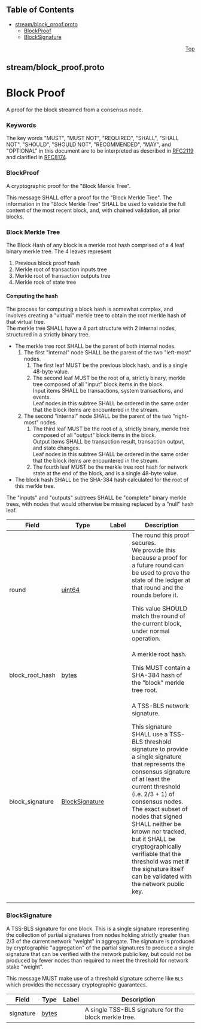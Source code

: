 ## Table of Contents

- [stream/block_proof.proto](#stream_block_proof-proto)
    - [BlockProof](#com-hedera-hapi-block-stream-BlockProof)
    - [BlockSignature](#com-hedera-hapi-block-stream-BlockSignature)
  



<a name="stream_block_proof-proto"></a>
<p align="right"><a href="#top">Top</a></p>

## stream/block_proof.proto
# Block Proof
A proof for the block streamed from a consensus node.

### Keywords
The key words "MUST", "MUST NOT", "REQUIRED", "SHALL", "SHALL NOT",
"SHOULD", "SHOULD NOT", "RECOMMENDED", "MAY", and "OPTIONAL" in this
document are to be interpreted as described in
[RFC2119](https://www.ietf.org/rfc/rfc2119) and clarified in
[RFC8174](https://www.ietf.org/rfc/rfc8174).


<a name="com-hedera-hapi-block-stream-BlockProof"></a>

### BlockProof
A cryptographic proof for the "Block Merkle Tree".

This message SHALL offer a proof for the "Block Merkle Tree".
The information in the "Block Merkle Tree" SHALL be used to validate the
full content of the most recent block, and, with chained validation,
all prior blocks.

### Block Merkle Tree
The Block Hash of any block is a merkle root hash comprised of a 4 leaf
binary merkle tree. The 4 leaves represent
1. Previous block proof hash
1. Merkle root of transaction inputs tree
1. Merkle root of transaction outputs tree
1. Merkle rook of state tree

#### Computing the hash
The process for computing a block hash is somewhat complex, and involves
creating a "virtual" merkle tree to obtain the root merkle hash of
that virtual tree.<br/>
The merkle tree SHALL have a 4 part structure with 2 internal nodes,
structured in a strictly binary tree.
- The merkle tree root SHALL be the parent of both
  internal nodes.
   1. The first "internal" node SHALL be the parent of the
      two "left-most" nodes.
      1. The first leaf MUST be the previous block hash, and is a
         single 48-byte value.
      1. The second leaf MUST be the root of a, strictly binary, merkle tree
         composed of all "input" block items in the block.<br/>
         Input items SHALL be transactions, system transactions,
         and events.<br/>
         Leaf nodes in this subtree SHALL be ordered in the same order
         that the block items are encountered in the stream.
   1. The second "internal" node SHALL be the parent of the two
      "right-most" nodes.
      1. The third leaf MUST be the root of a, strictly binary, merkle tree
         composed of all "output" block items in the block.<br/>
         Output items SHALL be transaction result, transaction
         output, and state changes.<br/>
         Leaf nodes in this subtree SHALL be ordered in the same order that
         the block items are encountered in the stream.
      1. The fourth leaf MUST be the merkle tree root hash for network state
         at the end of the block, and is a single 48-byte value.
- The block hash SHALL be the SHA-384 hash calculated for the root
  of this merkle tree.

The "inputs" and "outputs" subtrees SHALL be "complete" binary merkle trees,
with nodes that would otherwise be missing replaced by a "null" hash
leaf.


| Field | Type | Label | Description |
| ----- | ---- | ----- | ----------- |
| round | [uint64](#uint64) |  | The round this proof secures.<br/> We provide this because a proof for a future round can be used to prove the state of the ledger at that round and the rounds before it.<br/> <p> This value SHOULD match the round of the current block, under normal operation. |
| block_root_hash | [bytes](#bytes) |  | A merkle root hash. <p> This MUST contain a SHA-384 hash of the "block" merkle tree root. |
| block_signature | [BlockSignature](#com-hedera-hapi-block-stream-BlockSignature) |  | A TSS-BLS network signature. <p> This signature SHALL use a TSS-BLS threshold signature to provide a single signature that represents the consensus signature of at least the current threshold (i.e. 2/3 + 1) of consensus nodes. The exact subset of nodes that signed SHALL neither be known nor tracked, but it SHALL be cryptographically verifiable that the threshold was met if the signature itself can be validated with the network public key. |






<a name="com-hedera-hapi-block-stream-BlockSignature"></a>

### BlockSignature
A TSS-BLS signature for one block.
This is a single signature representing the collection of partial
signatures from nodes holding strictly greater than 2/3 of the current
network "weight" in aggregate. The signature is produced by cryptographic
"aggregation" of the partial signatures to produce a single signature that
can be verified with the network public key, but could not be produced by
fewer nodes than required to meet the threshold for network stake "weight".

This message MUST make use of a threshold signature scheme like `BLS` which
provides the necessary cryptographic guarantees.


| Field | Type | Label | Description |
| ----- | ---- | ----- | ----------- |
| signature | [bytes](#bytes) |  | A single TSS-BLS signature for the block merkle tree. |





 <!-- end messages -->

 <!-- end enums -->

 <!-- end HasExtensions -->

 <!-- end services -->



